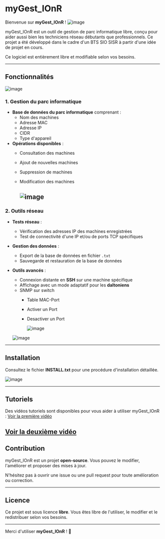 # myGest_IOnR

Bienvenue sur **myGest_IOnR** !    ![image](https://github.com/user-attachments/assets/0118bf39-9c15-43af-8451-c8dc8696cd8b)


myGest_IOnR est un outil de gestion de parc informatique libre, conçu pour aider aussi bien les techniciens réseau débutants que professionnels. Ce projet a été développé dans le cadre d'un BTS SIO SISR à partir d'une idée de projet en cours.

Ce logiciel est entièrement libre et modifiable selon vos besoins.

---

## Fonctionnalités

  ![image](https://github.com/user-attachments/assets/6876f239-114f-4c33-baec-371c102ec490)


### 1. Gestion du parc informatique
- **Base de données du parc informatique** comprenant :
  - Nom des machines
  - Adresse MAC
  - Adresse IP
  - CIDR
  - Type d'appareil
- **Opérations disponibles** :
  - Consultation des machines
  - Ajout de nouvelles machines
  - Suppression de machines
  - Modification des machines
 
    ![image](https://github.com/user-attachments/assets/0a8e210b-1b51-4f98-89d5-faefc51593c0)
    --


### 2. Outils réseau
- **Tests réseau** :
  - Vérification des adresses IP des machines enregistrées
  - Test de connectivité d'une IP et/ou de ports TCP spécifiques
- **Gestion des données** :
  - Export de la base de données en fichier `.txt`
  - Sauvegarde et restauration de la base de données
- **Outils avancés** :
  - Connexion distante en **SSH** sur une machine spécifique
  - Affichage avec un mode adaptatif pour les **daltoniens**
  - SNMP sur switch
      - Table MAC-Port
      - Activer un Port
      - Desactiver un Port
   
        
        ![image](https://github.com/user-attachments/assets/f387388d-c2e3-4610-9880-c18cd53eff4b)


  ![image](https://github.com/user-attachments/assets/83c645c4-b541-4cc0-9b0d-c3dfe12b0ac1)



---

## Installation

Consultez le fichier **INSTALL.txt** pour une procédure d'installation détaillée.

![image](https://github.com/user-attachments/assets/3077733a-fefd-4266-9dc7-b636443b5263)


---

## Tutoriels

Des vidéos tutoriels sont disponibles pour vous aider à utiliser myGest_IOnR :
[Voir la première vidéo](https://youtu.be/xqUBUJhXe78)

[Voir la deuxième vidéo](https://youtu.be/WV8jh9nYu2Q)
---

## Contribution

myGest_IOnR est un projet **open-source**. Vous pouvez le modifier, l'améliorer et proposer des mises à jour.

N'hésitez pas à ouvrir une issue ou une pull request pour toute amélioration ou correction.

---

## Licence

Ce projet est sous licence **libre**. Vous êtes libre de l'utiliser, le modifier et le redistribuer selon vos besoins.

---

Merci d'utiliser **myGest_IOnR** ! 🚀


